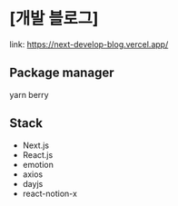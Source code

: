 # [개발 블로그]

link: https://next-develop-blog.vercel.app/

## Package manager

yarn berry

## Stack

- Next.js
- React.js
- emotion
- axios
- dayjs
- react-notion-x
